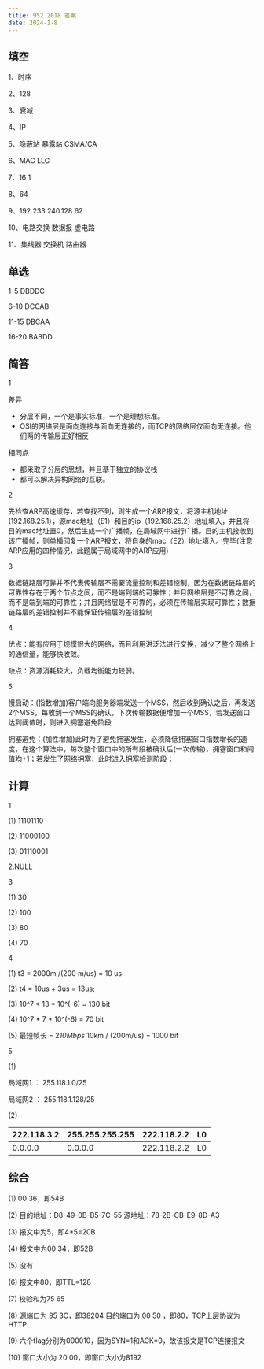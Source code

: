 ```yaml
---
title: 952 2018 答案
date: 2024-1-8
---
```


## 填空

1、时序

2、128

3、衰减

4、IP

5、隐蔽站	暴露站	CSMA/CA

6、MAC  LLC  

7、16	1

8、64

9、192.233.240.128  62

10、电路交换  数据报 虚电路

11、集线器   交换机 路由器

## 单选

1-5 DBDDC

6-10 DCCAB

11-15 DBCAA

16-20 BABDD

## 简答

1

差异

- 分层不同，一个是事实标准，一个是理想标准。
- OSI的网络层是面向连接与面向无连接的，而TCP的网络层仅面向无连接。他们两的传输层正好相反

相同点

- 都采取了分层的思想，并且基于独立的协议栈
- 都可以解决异构网络的互联。

2

先检查ARP高速缓存，若查找不到，则生成一个ARP报文，将源主机地址(192.168.25.1），源mac地址（E1）和目的ip（192.168.25.2）地址填入，并且将目的mac地址置0，然后生成一个广播帧，在局域网中进行广播。目的主机接收到该广播帧，则单播回复一个ARP报文，将自身的mac（E2）地址填入。完毕(注意ARP应用的四种情况，此题属于局域网中的ARP应用)

3

数据链路层可靠并不代表传输层不需要流量控制和差错控制，因为在数据链路层的可靠性存在于两个节点之间，而不是端到端的可靠性；并且网络层是不可靠之间，而不是端到端的可靠性；并且网络层是不可靠的，必须在传输层实现可靠性；数据链路层的差错控制并不能保证传输层的差错控制

4

优点：能有应用于规模很大的网络，而且利用洪泛法进行交换，减少了整个网络上的通信量，能够快收敛。

缺点：资源消耗较大，负载均衡能力较弱。

5

慢启动：(指数增加)客户端向服务器端发送一个MSS，然后收到确认之后，再发送2个MSS，每收到一个MSS的确认，下次传输数据便增加一个MSS，若发送窗口达到阈值时，则进入拥塞避免阶段

拥塞避免：(加性增加)此时为了避免拥塞发生，必须降低拥塞窗口指数增长的速度，在这个算法中，每次整个窗口中的所有段被确认后(一次传输)，拥塞窗口和阈值均+1；若发生了网络拥塞，此时进入拥塞检测阶段；

## 计算

1

(1) 11101110

(2) 11000100

(3) 01110001

2.NULL

3

(1) 30

(2) 100

(3) 80

(4) 70

4

(1) t3 = 2000m /(200 m/us) = 10 us

(2) t4 = 10us + 3us = 13us;

(3) 10^7 * 13 * 10^(-6) = 130 bit

(4) 10^7 * 7 * 10^(-6) = 70 bit

(5) 最短帧长 = 2*10Mbps* 10km / (200m/us) = 1000 bit

5

(1) 

局域网1 ： 255.118.1.0/25

局域网2 ： 255.118.1.128/25

(2)

| 222.118.3.2 | 255.255.255.255 | 222.118.2.2 | L0   |
| ----------- | --------------- | ----------- | ---- |
| 0.0.0.0     | 0.0.0.0         | 222.118.2.2 | L0   |

## 综合

(1) 00 36，即54B

(2) 目的地址：D8-49-0B-B5-7C-55	源地址：78-2B-CB-E9-8D-A3

(3) 报文中为5，即4*5=20B

(4) 报文中为00 34，即52B

(5) 没有

(6) 报文中80，即TTL=128

(7) 校验和为75 65

(8) 源端口为 95 3C，即38204	目的端口为 00 50 ，即80，TCP上层协议为 HTTP

(9) 六个flag分别为000010，因为SYN=1和ACK=0，故该报文是TCP连接报文

(10) 窗口大小为 20 00，即窗口大小为8192
